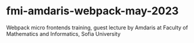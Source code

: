 # fmi-amdaris-webpack-may-2023
Webpack micro frontends training, guest lecture by Amdaris at Faculty of Mathematics and Informatics, Sofia University
